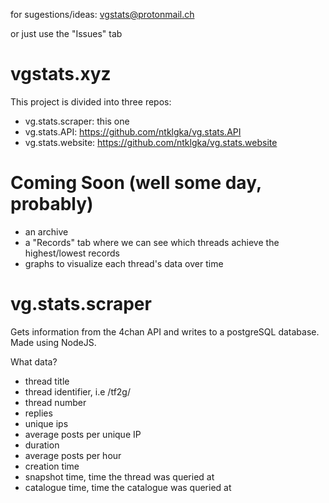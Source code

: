 for sugestions/ideas: vgstats@protonmail.ch

or just use the "Issues" tab

# vgstats.xyz

This project is divided into three repos:
* vg.stats.scraper: this one
* vg.stats.API: https://github.com/ntklgka/vg.stats.API
* vg.stats.website: https://github.com/ntklgka/vg.stats.website

# Coming Soon (well some day, probably)
* an archive
* a "Records" tab where we can see which threads achieve the highest/lowest records
* graphs to visualize each thread's data over time

# vg.stats.scraper

Gets information from the 4chan API and writes to a postgreSQL database. Made using NodeJS.

What data?

* thread title
* thread identifier, i.e /tf2g/
* thread number
* replies
* unique ips
* average posts per unique IP
* duration
* average posts per hour
* creation time
* snapshot time, time the thread was queried at
* catalogue time, time the catalogue was queried at

